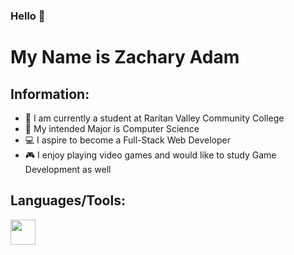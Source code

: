 ### Hello 👋

# My Name is Zachary Adam

## Information:

- :school: I am currently a student at Raritan Valley Community College
- :test_tube: My intended Major is Computer Science
- :computer: I aspire to become a Full-Stack Web Developer
- :video_game: I enjoy playing video games and would like to study Game Development as well

## Languages/Tools:

<img src=https://user-images.githubusercontent.com/99522830/189496112-fb228eda-19ed-4797-8105-c916f7227318.png width="40" height="40">





